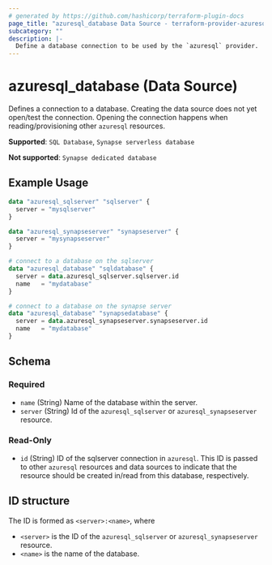 ```yaml
---
# generated by https://github.com/hashicorp/terraform-plugin-docs
page_title: "azuresql_database Data Source - terraform-provider-azuresql"
subcategory: ""
description: |-
  Define a database connection to be used by the `azuresql` provider.
---
```


# azuresql_database (Data Source)

Defines a connection to a database. Creating the data source does not yet open/test the connection. Opening the connection happens when reading/provisioning other `azuresql` resources.

**Supported**: `SQL Database`, `Synapse serverless database` 

**Not supported**: `Synapse dedicated database`


## Example Usage

```terraform
data "azuresql_sqlserver" "sqlserver" {
  server = "mysqlserver"
}

data "azuresql_synapseserver" "synapseserver" {
  server = "mysynapseserver"
}

# connect to a database on the sqlserver
data "azuresql_database" "sqldatabase" {
  server = data.azuresql_sqlserver.sqlserver.id
  name   = "mydatabase"
}

# connect to a database on the synapse server
data "azuresql_database" "synapsedatabase" {
  server = data.azuresql_synapseserver.synapseserver.id
  name   = "mydatabase"
}
```

<!-- schema generated by tfplugindocs -->
## Schema

### Required

- `name` (String) Name of the database within the server.
- `server` (String) Id of the `azuresql_sqlserver` or `azuresql_synapseserver` resource.

### Read-Only

- `id` (String) ID of the sqlserver connection in `azuresql`. This ID is passed to other `azuresql` resources and data sources to indicate that the resource should be created in/read from this database, respectively. 

## ID structure

The ID is formed as `<server>:<name>`, where
* `<server>` is the ID of the `azuresql_sqlserver` or `azuresql_synapseserver` resource.
* `<name>` is the name of the database.
